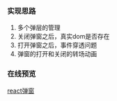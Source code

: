 ### 实现思路
1. 多个弹层的管理
2. 关闭弹窗之后，真实dom是否存在
3. 打开弹窗之后，事件穿透问题
4. 弹窗的打开和关闭的转场动画

### 在线预览
[react弹窗](https://codesandbox.io/s/modal-8yvls)
